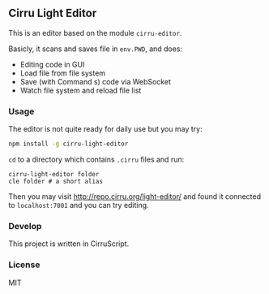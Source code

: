 
Cirru Light Editor
------

This is an editor based on the module `cirru-editor`.

Basicly, it scans and saves file in `env.PWD`, and does:

* Editing code in GUI
* Load file from file system
* Save (with Command s) code via WebSocket
* Watch file system and reload file list

### Usage

The editor is not quite ready for daily use but you may try:

```bash
npm install -g cirru-light-editor
```

`cd` to a directory which contains `.cirru` files and run:

```
cirru-light-editor folder
cle folder # a short alias
```

Then you may visit http://repo.cirru.org/light-editor/
and found it connected to `localhost:7001` and you can try editing.

### Develop

This project is written in CirruScript.

### License

MIT